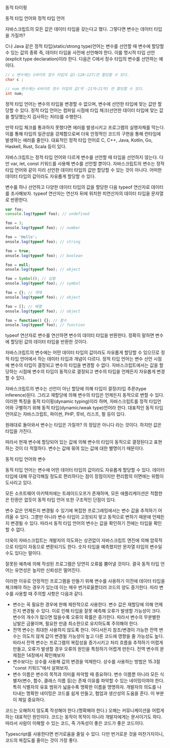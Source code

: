 동적 타이핑

동적 타입 언어와 정적 타입 언어

자바스크립트의 모든 값은 데이터 타입을 갖는다고 했다.
그렇다면 변수는 데이터 타입을 가질까?

C나 Java 같은 정적 타입(static/strong type)언어는 변수를 선언할 때 변수에 할당할 수 있는 값의 종류
즉, 데이터 타입을 사전에 선언해야 한다. 이를 명시적 타입 선언(explicit type declaration)이라 한다.
다음은 C에서 정수 타입의 변수를 선언하는 예이다.
```c
// c 변수에는 1바이트 정수 타입의 값(-128~127)만 할당할 수 있다.
char c ;

// num 변수에는 4바이트 정수 타입의 값(약 -21억~21억) 만 할당할 수 있다.
int num;
```

정적 타입 언어는 변수의 타입을 변경할 수 없으며, 변수에 선언한 타입에 맞는 값만 할당할 수 있다.
정적 타입 언어는 컴파일 시점에 타입 체크(선언한 데이터 타입에 맞는 값을 할당했는지 검사하는 처리)를 수행한다.

만약 타입 체크를 통과하지 못했다면 에러를 발생시키고 프로그램의 실행자체를 막는다.
이를 통해 타입의 일관성을 강제함으로써 더욱 안정적인 코드의 구현을 통해 런타임에 발생하는 에러를 줄인다.
대표적인 정적 타입 언어로 C, C++, Java, Kotlin, Go, Haskell, Rust, Scala 등이 있다.

자바스크립트는 정적 타입 언어와 다르게 변수를 선언할 때 타입을 선언하지 않는다.
다만 var, let, const 키워드를 사용해 변수를 선언할 뿐이다.
자바스크립트의 변수는 정적 타입 언어와 같이 미리 선언한 데이터 타입의 값만 할당할 수 있는 것이 아니다.
어떠한 데이터 타입의 값이라도 자유롭게 할당할 수 있다.

변수를 하나 선언하고 다양한 데이터 타입의 값을 할당한 다음 typeof 연산자로 데이터를 조사해보자.
typeof 연산자는 연산자 뒤에 위치한 피연산자의 데이터 타입을 문자열로 반환한다.
```javascript
var foo;
console.log(typeof foo); // undefined

foo = 3;
onsole.log(typeof foo); // number

foo = 'Hello';
onsole.log(typeof foo); // string

foo = true;
onsole.log(typeof foo); // boolean

foo = null;
onsole.log(typeof foo); // object

foo = Symbol(); // 심벌
onsole.log(typeof foo); // symbol

foo = {}; // 객체
onsole.log(typeof foo); // object

foo = []; // 배열
onsole.log(typeof foo); // object

foo = function() {}; // 함수
onsole.log(typeof foo); // function
```

typeof 연산자로 변수를 연산하면 변수의 데이터 타입을 반환한다.
정확히 말하면 변수에 할당된 값의 데이터 타입을 반환한 것이다.

자바스크립트의 변수에는 어떤 데이터 타입의 값이라도 자유롭게 할당할 수 있으므로 정적 타입 언어에서 하는 데이터 타입과 개념이 다르다.
정적 타입 언어는 변수 선언 시점에 변수의 타입이 결정되고 변수의 타입을 변경할 수 없다.
자바스크립트에서는 값을 할당하는 시점에 변수의 타입이 동적으로 결정되고 변수의 타입을 언제든지 자유롭게 변경할 수 있다.


자바스크립트의 변수는 선언이 아닌 할당에 의해 타입이 결정(타입 추론(type inference)된다.
그리고 재할당에 의해 변수의 타입은 언제든지 동적으로 변할 수 있다.
이러한 특징을 동적 타이핑(dynamic typing)이라 하며, 자바스크립트를 정적 타입언어와 구별하기 위해 동적 타입(dynamic/weak type)언어라 한다.
대표적인 동적 타입 언어로는 자바스크립트, 파이썬, PHP, 루비, 리스프, 펄 등이 있다.

원래대로 돌아와서 변수는 타입은 가질까? 의 정답은 아니다 라는 것이다.
하지만 값은 타입을 가진다.

따라서 현재 변수에 할당되어 있는 값에 의해 변수의 타입이 동적으로 결정된다고 표현하는 것이 더 적절하다.
변수는 값에 묶여 있는 값에 대한 별명이기 때문이다.

동적 타입 언어와 변수

동적 타입 언어는 변수에 어떤 데이터 타입의 값이라도 자유롭게 할당할 수 있다.
데이터 타입에 대해 무감각해질 정도로 편리하다는 점이 장점이지만
편리함의 이면에는 위험이 도사리고 있다.

모든 소프트웨어 아키텍처에는 트레이드오프가 존재하며, 모든 애플리케이션은 적합한 은 탄환은 없듯이 동적 타입 언어 또한 구조적인 단점이 있다.

변수 값은 언제든지 변경될 수 있기에 복잡한 프로그래밍에서는 변수 값을 추적하기 어려울 수 있다.
그뿐만 아니라 변수 타입이 고정되지 앟고 동적으로 변하기 때문에 언제든지 변경될 수 있다.
따라서 동적 타입 언어의 변수는 값을 확인하기 전에는 타입을 확인할 수 없다.

더욱이 자바스크립트는 개발자의 의도와는 상관없이 자바스크립트 엔진에 의해 암묵적으로 타입이 자동으로 변환되기도 한다.
숫자 타입을 예측했지만 문자열 타입의 변수일 수도 있다는 말이다.

잘못된 예측에 의해 작성된 프로그램은 당연히 오류를 뿜어낼 것이다.
결국 동적 타입 언어는 유연성은 높지만 신뢰성은 떨어진다.

이러한 이유로 안정적인 프로그램을 만들기 위해 변수를 사용하기 이전에 데이터 타입을 체크해야 하는 경우가 있는데
이는 매우 번거로울뿐더러 코드의 양도 증가한다. 따라 변수를 사용할 때 주의할 사항은 다음과 같다.
- 변수는 꼭 필요한 경우에 한해 제한적으로 사용한다. 변수 값은 재할당에 의해 언제든지 변경될 수 있다. 이로 인해 타입을 잘못 예측해 오류가 발생할 가능성이 크다. 변수의 개수가 많으면 많을수록 오류의 확률은 증가한다. 따라서 변수의 무분별한 남발은 금물이며, 필요한 만큼 최소한으로 유지하도록 주의해야 한다.
- 전역 변수는 최대한 사용하지 않도록 한다. 어디서든지 참조/변경이 가능한 전역 변수는 의도치 않게 값이 변경될 가능성이 높고 다른 코드에 영향을 줄 가능성도 높다. 따라서 전역 변수는 프로그램의 복잡성을 증가시키고 처리 흐름을 추적하기 어렵게 만들고, 오류가 발생할 경우 오류의 원인을 특정하기 어렵게 만든다. 전역 변수의 문제점은 14장에서 확인해보자
- 변수보다는 상수를 사용해 값의 변경을 억제한다. 상수를 사용하는 방법은 15.3절 "const 키워드"에서 살펴보자.
- 변수 이름은 변수의 목적과 의미를 파악할 때 중요하다. 변수 이름뿐 아니라 모든 식별자(변수, 함수, 클래스 이름 등)는 존재 이유를 파악할 수 있는 네이밍이여야 한다. 특히 식별자의 유효 범위가 넓을수록 명확한 이름을 명명하자. 개발자의 의도를 나타내는 명확한 네이밍은 코드를 쉽게 만들고, 협업과 생산성의 도움을 준다. 이 부분이 제일 중요하다.

코드는 오해하지 않도록 작성해야 한다.(명확해야 한다.) 오해는 커뮤니케이션을 어렵게 하는 대표적인 원인이다.
코드는 동작이 목적이 아니라 개발자에게는 문서이기도 하다. 
따라서 사람이 이해할 수 있는 코드, 즉 가독성이 좋은 코드가 좋은 코드이다.


Typescript를 사용한다면 번거로움을 줄일 수 있다. 다만 번거로운 것을 마찬가지이니, 코드의 복잡도를 줄이는 것이 가장 좋다.
